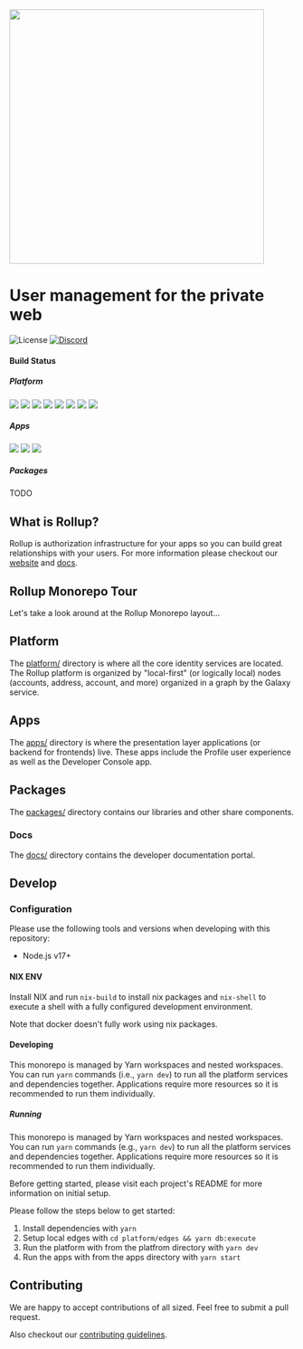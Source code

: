 <img src="https://user-images.githubusercontent.com/695698/217101686-88cc3f69-599a-481c-a18e-b9bc220456ba.png" width="450"/>

# User management for the private web

![License](https://img.shields.io/github/license/proofzero/rollupid)
[![Discord](https://img.shields.io/discord/790660849471062046?label=Discord)](https://discord.gg/UgwAsJf6C5)

#### Build Status

##### Platform

![](https://github.com/proofzero/rollupid/actions/workflows/main-galaxy.yaml/badge.svg)
![](https://github.com/proofzero/rollupid/actions/workflows/main-edges.yaml/badge.svg)
![](https://github.com/proofzero/rollupid/actions/workflows/main-starbase.yaml/badge.svg)
![](https://github.com/proofzero/rollupid/actions/workflows/main-access.yaml/badge.svg)
![](https://github.com/proofzero/rollupid/actions/workflows/main-address.yaml/badge.svg)
![](https://github.com/proofzero/rollupid/actions/workflows/main-account.yaml/badge.svg)
![](https://github.com/proofzero/rollupid/actions/workflows/main-images.yaml/badge.svg)
![](https://github.com/proofzero/rollupid/actions/workflows/main-email.yaml/badge.svg)

##### Apps

![](https://github.com/proofzero/rollupid/actions/workflows/main-profile.yaml/badge.svg)
![](https://github.com/proofzero/rollupid/actions/workflows/main-console.yaml/badge.svg)
![](https://github.com/proofzero/rollupid/actions/workflows/main-passport.yaml/badge.svg)

##### Packages

TODO

## What is Rollup?

Rollup is authorization infrastructure for your apps so you can build great relationships with your users. For more information please checkout our [website](https://rollup.id) and [docs](https://docs.rollup.id).

## Rollup Monorepo Tour

Let's take a look around at the Rollup Monorepo layout...

## Platform

The [platform/](platform) directory is where all the core identity services are located. The Rollup platform is organized by "local-first" (or logically local) nodes (accounts, address, account, and more) organized in a graph by the Galaxy service.

## Apps

The [apps/](apps) directory is where the presentation layer applications (or backend for frontends) live. These apps include the Profile user experience as well as the Developer Console app.

## Packages

The [packages/](packages/) directory contains our libraries and other share components.

### Docs

The [docs/](docs/) directory contains the developer documentation portal.

## Develop

### Configuration

Please use the following tools and versions when developing with this repository:

- Node.js v17+

#### NIX ENV

Install NIX and run `nix-build` to install nix packages and `nix-shell` to execute a shell with a fully configured development environment.

Note that docker doesn't fully work using nix packages.

#### Developing

This monorepo is managed by Yarn workspaces and nested workspaces. You can run `yarn` commands (i.e., `yarn dev`) to run all the platform services and dependencies together. Applications require more resources so it is recommended to run them individually.

##### Running

This monorepo is managed by Yarn workspaces and nested workspaces. You can run `yarn` commands (e.g., `yarn dev`) to run all the platform services and dependencies together. Applications require more resources so it is recommended to run them individually.

Before getting started, please visit each project's README for more information on initial setup.

Please follow the steps below to get started:

1. Install dependencies with `yarn`
2. Setup local edges with `cd platform/edges && yarn db:execute`
3. Run the platform with from the platfrom directory with `yarn dev`
4. Run the apps with from the apps directory with `yarn start`

## Contributing

We are happy to accept contributions of all sized. Feel free to submit a pull request.

Also checkout our [contributing guidelines](https://docs.rollup.id).
